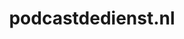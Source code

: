 ---
layout: post
title:  "podcastdedienst.nl"
internal_url:  "/data/podcastdedienst.nl.html"
categories: dutchgov
---
